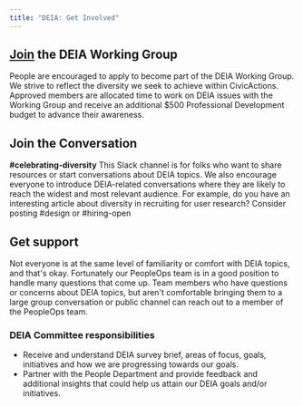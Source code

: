 ```yaml
---
title: "DEIA: Get Involved"
---
```


## [Join](https://docs.google.com/forms/d/1KEwz-rAeRg736rC-vCHU5uEL9ZSo0FesXefQHFN03Rg/edit?usp=sharing) the DEIA Working Group

People are encouraged to apply to become part of the DEIA Working Group. We strive to reflect the diversity we seek to achieve within CivicActions. Approved members are allocated time to work on DEIA issues with the Working Group and receive an additional \$500 Professional Development budget to advance their awareness.

## Join the Conversation

**#celebrating-diversity**
This Slack channel is for folks who want to share resources or start conversations about DEIA topics. We also encourage everyone to introduce DEIA-related conversations where they are likely to reach the widest and most relevant audience. For example, do you have an interesting article about diversity in recruiting for user research? Consider posting #design or #hiring-open

## Get support

Not everyone is at the same level of familiarity or comfort with DEIA topics, and that's okay. Fortunately our PeopleOps team is in a good position to handle many questions that come up. Team members who have questions or concerns about DEIA topics, but aren't comfortable bringing them to a large group conversation or public channel can reach out to a member of the PeopleOps team.

### DEIA Committee responsibilities

-   Receive and understand DEIA survey brief, areas of focus, goals, initiatives and how we are progressing towards our goals.
-   Partner with the People Department and provide feedback and additional insights that could help us attain our DEIA goals and/or initiatives.
